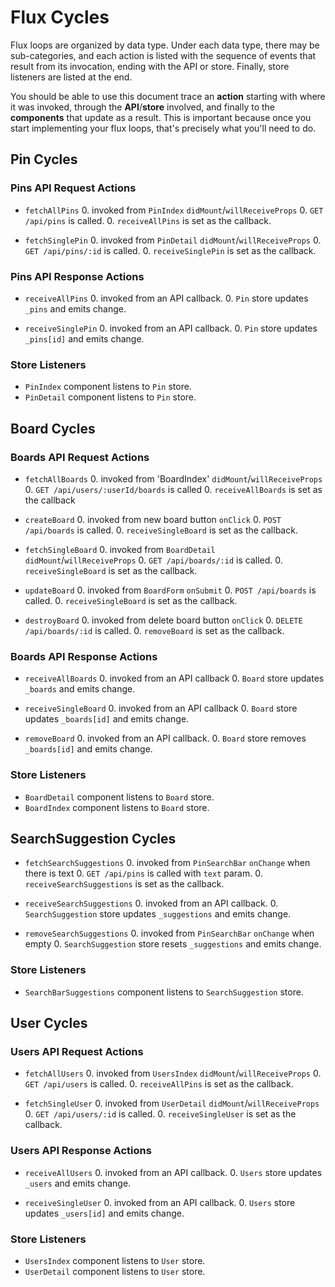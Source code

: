 # Flux Cycles

Flux loops are organized by data type. Under each data type, there may
be sub-categories, and each action is listed with the sequence of events
that result from its invocation, ending with the API or store. Finally,
store listeners are listed at the end.

You should be able to use this document trace an **action** starting
with where it was invoked, through the **API**/**store** involved, and
finally to the **components** that update as a result. This is important
because once you start implementing your flux loops, that's precisely
what you'll need to do.


## Pin Cycles

### Pins API Request Actions

* `fetchAllPins`
  0. invoked from `PinIndex` `didMount`/`willReceiveProps`
  0. `GET /api/pins` is called.
  0. `receiveAllPins` is set as the callback.

* `fetchSinglePin`
  0. invoked from `PinDetail` `didMount`/`willReceiveProps`
  0. `GET /api/pins/:id` is called.
  0. `receiveSinglePin` is set as the callback.

### Pins API Response Actions

* `receiveAllPins`
  0. invoked from an API callback.
  0. `Pin` store updates `_pins` and emits change.

* `receiveSinglePin`
  0. invoked from an API callback.
  0. `Pin` store updates `_pins[id]` and emits change.

### Store Listeners

* `PinIndex` component listens to `Pin` store.
* `PinDetail` component listens to `Pin` store.

## Board Cycles

### Boards API Request Actions

* `fetchAllBoards`
  0. invoked from 'BoardIndex' `didMount`/`willReceiveProps`
  0. `GET /api/users/:userId/boards` is called
  0. `receiveAllBoards` is set as the callback

* `createBoard`
  0. invoked from new board button `onClick`
  0. `POST /api/boards` is called.
  0. `receiveSingleBoard` is set as the callback.

* `fetchSingleBoard`
  0. invoked from `BoardDetail` `didMount`/`willReceiveProps`
  0. `GET /api/boards/:id` is called.
  0. `receiveSingleBoard` is set as the callback.

* `updateBoard`
  0. invoked from `BoardForm` `onSubmit`
  0. `POST /api/boards` is called.
  0. `receiveSingleBoard` is set as the callback.

* `destroyBoard`
  0. invoked from delete board button `onClick`
  0. `DELETE /api/boards/:id` is called.
  0. `removeBoard` is set as the callback.

### Boards API Response Actions

* `receiveAllBoards`
  0. invoked from an API callback
  0. `Board` store updates `_boards` and emits change.

* `receiveSingleBoard`
  0. invoked from an API callback
  0. `Board` store updates `_boards[id]` and emits change.

* `removeBoard`
  0. invoked from an API callback.
  0. `Board` store removes `_boards[id]` and emits change.

### Store Listeners

* `BoardDetail` component listens to `Board` store.
* `BoardIndex` component listens to `Board` store.

## SearchSuggestion Cycles

* `fetchSearchSuggestions`
  0. invoked from `PinSearchBar` `onChange` when there is text
  0. `GET /api/pins` is called with `text` param.
  0. `receiveSearchSuggestions` is set as the callback.

* `receiveSearchSuggestions`
  0. invoked from an API callback.
  0. `SearchSuggestion` store updates `_suggestions` and emits change.

* `removeSearchSuggestions`
  0. invoked from `PinSearchBar` `onChange` when empty
  0. `SearchSuggestion` store resets `_suggestions` and emits change.

### Store Listeners

* `SearchBarSuggestions` component listens to `SearchSuggestion` store.

## User Cycles

### Users API Request Actions

* `fetchAllUsers`
  0. invoked from `UsersIndex` `didMount`/`willReceiveProps`
  0. `GET /api/users` is called.
  0. `receiveAllPins` is set as the callback.

* `fetchSingleUser`
  0. invoked from `UserDetail` `didMount`/`willReceiveProps`
  0. `GET /api/users/:id` is called.
  0. `receiveSingleUser` is set as the callback.

### Users API Response Actions

* `receiveAllUsers`
  0. invoked from an API callback.
  0. `Users` store updates `_users` and emits change.

* `receiveSingleUser`
  0. invoked from an API callback.
  0. `Users` store updates `_users[id]` and emits change.

### Store Listeners

* `UsersIndex` component listens to `User` store.
* `UserDetail` component listens to `User` store.
